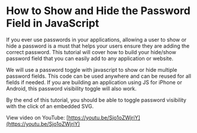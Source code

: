 # How to Show and Hide the Password Field in JavaScript

If you ever use passwords in your applications, allowing a user to show or hide a password is a must that helps your users ensure they are adding the correct password. This tutorial will cover how to build your hide/show password field that you can easily add to any application or website.

We will use a password toggle with javascript to show or hide multiple password fields. This code can be used anywhere and can be reused for all fields if needed. If you are building an application using JS for iPhone or Android, this password visibility toggle will also work.

By the end of this tutorial, you should be able to toggle password visibility with the click of an embedded SVG.

View video on YouTube: [https://youtu.be/Sjo1oZWjriY](https://youtu.be/Sjo1oZWjriY)